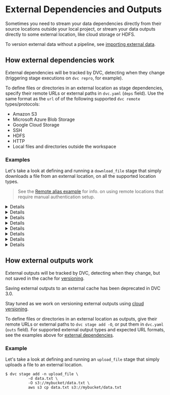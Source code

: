 # External Dependencies and Outputs

Sometimes you need to stream your data dependencies directly from their source
locations outside your local <abbr>project</abbr>, or stream your data outputs
directly to some external location, like cloud storage or HDFS.

<admon type="tip">

To version external data without a pipeline, see
[importing external data](/doc/user-guide/data-management/importing-external-data).

</admon>

## How external dependencies work

External <abbr>dependencies</abbr> will be tracked by DVC, detecting when they
change (triggering stage executions on `dvc repro`, for example).

To define files or directories in an external location as <abbr>stage</abbr>
dependencies, specify their remote URLs or external paths in `dvc.yaml` (`deps`
field). Use the same format as the `url` of of the following supported
`dvc remote` types/protocols:

- Amazon S3
- Microsoft Azure Blob Storage
- Google Cloud Storage
- SSH
- HDFS
- HTTP
- Local files and directories outside the <abbr>workspace</abbr>

### Examples

Let's take a look at defining and running a `download_file` stage that simply
downloads a file from an external location, on all the supported location types.

> See the [Remote alias example](#using-dvc-remote-aliases) for info. on using
> remote locations that require manual authentication setup.

<details>

#### Amazon S3

```cli
$ dvc stage add -n download_file \
          -d s3://mybucket/data.txt \
          -o data.txt \
          aws s3 cp s3://mybucket/data.txt data.txt
```

</details>

<details>

#### Microsoft Azure Blob Storage

```cli
$ dvc stage add -n download_file \
          -d azure://mycontainer/data.txt \
          -o data.txt \
          az storage copy \
                     -d data.json \
                     --source-account-name my-account \
                     --source-container mycontainer \
                     --source-blob data.txt
```

</details>

<details>

#### Google Cloud Storage

```cli
$ dvc stage add -n download_file \
          -d gs://mybucket/data.txt \
          -o data.txt \
          gsutil cp gs://mybucket/data.txt data.txt
```

</details>

<details>

#### SSH

```cli
$ dvc stage add -n download_file \
          -d ssh://user@example.com/path/to/data.txt \
          -o data.txt \
          scp user@example.com:/path/to/data.txt data.txt
```

<admon type="warn">

DVC requires both SSH and SFTP access to work with SSH remote storage. Check
that you can connect both ways with tools like `ssh` and `sftp` (GNU/Linux).  
Note that your server's SFTP root might differ from its physical root (`/`).

</admon>

</details>

<details>

#### HDFS

```cli
$ dvc stage add -n download_file \
          -d hdfs://user@example.com/data.txt \
          -o data.txt \
          hdfs fs -copyToLocal \
                  hdfs://user@example.com/data.txt data.txt
```

</details>

<details>

#### HTTP

> Including HTTPs

```cli
$ dvc stage add -n download_file \
          -d https://example.com/data.txt \
          -o data.txt \
          wget https://example.com/data.txt -O data.txt
```

</details>

<details>

#### local file system paths

```cli
$ dvc stage add -n download_file \
          -d /home/shared/data.txt \
          -o data.txt \
          cp /home/shared/data.txt data.txt
```

</details>

<details>

#### Using DVC remote aliases

You may want to encapsulate external locations as configurable entities that can
be managed independently. This is useful if the connection requires
authentication, if multiple dependencies (or stages) reuse the same location, or
if the URL is likely to change in the future.

[DVC remotes](/doc/user-guide/data-management/remote-storage) can do just this.
You may use `dvc remote add` to define them, and then use a special URL with
format `remote://{remote_name}/{path}` (remote alias) to define the external
dependency.

Let's see an example using SSH. First, register and configure the remote:

```cli
$ dvc remote add myssh ssh://user@example.com
$ dvc remote modify --local myssh password 'mypassword'
```

> Refer to `dvc remote modify` for more details like setting up access
> credentials for the different remote types.

Now, use an alias to this remote when defining the stage:

```cli
$ dvc stage add -n download_file \
          -d remote://myssh/path/to/data.txt \
          -o data.txt \
          wget https://example.com/data.txt -O data.txt
```

</details>

## How external outputs work

External <abbr>outputs</abbr> will be tracked by DVC, detecting when they
change, but not saved in the <abbr>cache</abbr> for
[versioning](/doc/use-cases/versioning-data-and-models).

<admon type="warn">

Saving external outputs to an external cache has been deprecated in DVC 3.0.

Stay tuned as we work on versioning external outputs using
[cloud versioning](/doc/user-guide/data-management/cloud-versioning).

</admon>

To define files or directories in an external location as <stage> outputs, give
their remote URLs or external paths to `dvc stage add -O`, or put them in
`dvc.yaml` (`outs` field). For supported external output types and expected URL
formats, see the examples above for
[external dependencies](#how-external-dependencies-work).

### Example

Let's take a look at defining and running an `upload_file` stage that simply
uploads a file to an external location.

```cli
$ dvc stage add -n upload_file \
          -d data.txt \
          -O s3://mybucket/data.txt \
          aws s3 cp data.txt s3://mybucket/data.txt
```
